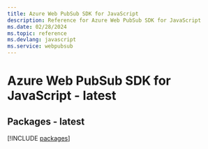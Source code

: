 ```yaml
---
title: Azure Web PubSub SDK for JavaScript
description: Reference for Azure Web PubSub SDK for JavaScript
ms.date: 02/28/2024
ms.topic: reference
ms.devlang: javascript
ms.service: webpubsub
---
```

# Azure Web PubSub SDK for JavaScript - latest
## Packages - latest
[!INCLUDE [packages](web-pubsub-index.md)]